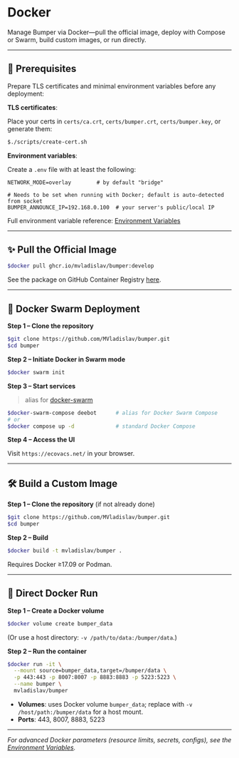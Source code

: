 # Docker

Manage Bumper via Docker—pull the official image, deploy with Compose or Swarm, build custom images, or run directly.

---

## 🔧 Prerequisites

Prepare TLS certificates and minimal environment variables before any deployment:

**TLS certificates**:

Place your certs in `certs/ca.crt`, `certs/bumper.crt`, `certs/bumper.key`, or generate them:

```sh
$./scripts/create-cert.sh
```

**Environment variables**:

Create a `.env` file with at least the following:

```env
NETWORK_MODE=overlay        # by default "bridge"

# Needs to be set when running with Docker; default is auto-detected from socket
BUMPER_ANNOUNCE_IP=192.168.0.100  # your server's public/local IP
```

Full environment variable reference: [Environment Variables](../configuration/environment.md)

---

## ✨ Pull the Official Image

```sh
$docker pull ghcr.io/mvladislav/bumper:develop
```

See the package on GitHub Container Registry [here](https://github.com/MVladislav/bumper/pkgs/container/bumper).

---

## 🚀 Docker Swarm Deployment

**Step 1 – Clone the repository**

```sh
$git clone https://github.com/MVladislav/bumper.git
$cd bumper
```

**Step 2 – Initiate Docker in Swarm mode**

```sh
$docker swarm init
```

**Step 3 – Start services**

> alias for [docker-swarm](https://github.com/MVladislav/.dotfiles/blob/0b069b6a8435a43037789d8b5c4e1c0c65c6a142/zsh/profile-append#L146)

```sh
$docker-swarm-compose deebot      # alias for Docker Swarm Compose
# or
$docker compose up -d             # standard Docker Compose
```

**Step 4 – Access the UI**

Visit `https://ecovacs.net/` in your browser.

---

## 🛠 Build a Custom Image

**Step 1 – Clone the repository** (if not already done)

```sh
$git clone https://github.com/MVladislav/bumper.git
$cd bumper
```

**Step 2 – Build**

```sh
$docker build -t mvladislav/bumper .
```

Requires Docker ≥17.09 or Podman.

---

## 🎯 Direct Docker Run

**Step 1 – Create a Docker volume**

```sh
$docker volume create bumper_data
```

(Or use a host directory: `-v /path/to/data:/bumper/data`.)

**Step 2 – Run the container**

```sh
$docker run -it \
  --mount source=bumper_data,target=/bumper/data \
  -p 443:443 -p 8007:8007 -p 8883:8883 -p 5223:5223 \
  --name bumper \
  mvladislav/bumper
```

-   **Volumes**: uses Docker volume `bumper_data`; replace with `-v /host/path:/bumper/data` for a host mount.
-   **Ports**: 443, 8007, 8883, 5223

---

_For advanced Docker parameters (resource limits, secrets, configs), see the [Environment Variables](../configuration/environment.md)._
